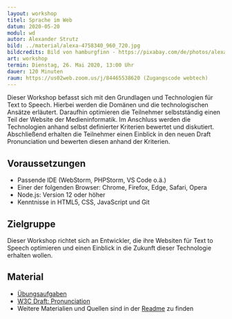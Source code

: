 ```yaml
---
layout: workshop
titel: Sprache im Web
datum: 2020-05-20
modul: wd
autor: Alexander Strutz
bild: ../material/alexa-4758340_960_720.jpg
bildcredits: Bild von hamburgfinn - https://pixabay.com/de/photos/alexa-echo-smart-home-box-musikbox-4758340/s
art: workshop
termin: Dienstag, 26. Mai 2020, 13:00 Uhr
dauer: 120 Minuten
raum: https://us02web.zoom.us/j/84465538620 (Zugangscode webtech)
---
```


Dieser Workshop befasst sich mit den Grundlagen und Technologien für Text to Speech. Hierbei werden die Domänen und die technologischen Ansätze erläutert. Daraufhin optimieren die Teilnehmer selbstständig einen Teil der Website der Medieninformatik. Im Anschluss werden die Technologien anhand selbst definierter Kriterien bewertet und diskutiert. Abschließend erhalten die Teilnehmer einen Einblick in den neuen Draft Pronunciation und bewerten diesen anhand der Kriterien.

## Voraussetzungen
- Passende IDE (WebStorm, PHPStorm, VS Code o.ä.)
- Einer der folgenden Browser: Chrome, Firefox, Edge, Safari, Opera
- Node.js: Version 12 oder höher
- Kenntnisse in HTML5, CSS, JavaScript und Git

## Zielgruppe
Dieser Workshop richtet sich an Entwickler, die ihre Websiten für Text to Speech optimieren und einen Einblick in die Zukunft dieser Technologie erhalten wollen.

## Material
- [Übungsaufgaben](https://github.com/astrutz/texttospeech)
- [W3C Draft: Pronunciation](https://www.github.com/w3c/pronunciation)
- Weitere Materialien und Quellen sind in der [Readme](https://github.com/astrutz/texttospeech/blob/master/README.md) zu finden

